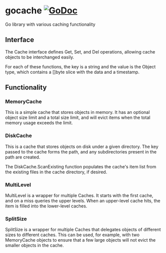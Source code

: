 gocache [![GoDoc](http://godoc.org/github.com/dimfeld/gocache?status.png)](http://godoc.org/github.com/dimfeld/gocache)
=======

Go library with various caching functionality



## Interface
The Cache interface defines Get, Set, and Del operations, allowing cache objects to be interchanged easily.

For each of these functions, the key is a string and the value is the Object type, which contains a []byte slice with the data and a timestamp.


## Functionality

### MemoryCache
This is a simple cache that stores objects in memory. It has an optional object size
limit and a total size limit, and will evict items when the total memory usage
exceeds the limit.

### DiskCache
This is a cache that stores objects on disk under a given directory. The
key passed to the cache forms the path, and any subdirectories present in the path
are created.

The DiskCache.ScanExisting function populates the cache's item list from the existing files in
the cache directory, if desired.

### MultiLevel
MultiLevel is a wrapper for multiple Caches. It starts with the first cache,
and on a miss queries the upper levels. When an upper-level cache hits, the item
is filled into the lower-level caches.

### SplitSize
SplitSize is a wrapper for multiple Caches that delegates objects of different sizes
to different caches. This can be used, for example, with two MemoryCache objects
to ensure that a few large objects will not evict the smaller objects in the cache.

